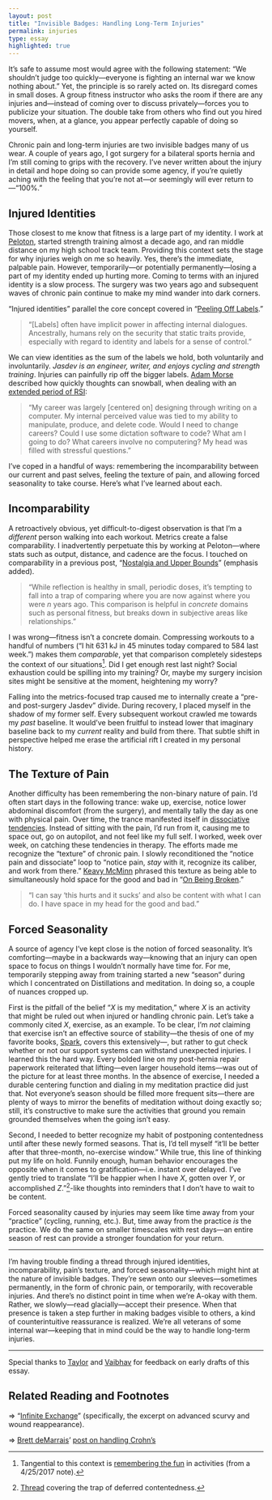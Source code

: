 ```yaml
---
layout: post
title: "Invisible Badges: Handling Long-Term Injuries"
permalink: injuries
type: essay
highlighted: true
---
```


It’s safe to assume most would agree with the following statement: “We shouldn’t judge too quickly—everyone is fighting an internal war we know nothing about.” Yet, the principle is so rarely acted on. Its disregard comes in small doses. A group fitness instructor who asks the room if there are any injuries and—instead of coming over to discuss privately—forces you to publicize your situation. The double take from others who find out you hired movers, when, at a glance, you appear perfectly capable of doing so yourself.

Chronic pain and long-term injuries are two invisible badges many of us wear. A couple of years ago, I got surgery for a bilateral sports hernia and I’m still coming to grips with the recovery. I’ve never written about the injury in detail and hope doing so can provide some agency, if you’re quietly aching with the feeling that you’re not at—or seemingly will ever return to—“100%.”

## Injured Identities

Those closest to me know that fitness is a large part of my identity. I work at [Peloton](http://onepeloton.com), started strength training almost a decade ago, and ran middle distance on my high school track team. Providing this context sets the stage for why injuries weigh on me so heavily. Yes, there’s the immediate, palpable pain. However, temporarily—or potentially permanently—losing a part of my identity ended up hurting more. Coming to terms with an injured identity is a slow process. The surgery was two years ago and subsequent waves of chronic pain continue to make my mind wander into dark corners.

“Injured identities” parallel the core concept covered in “[Peeling Off Labels](/peeling-labels).”

> “[Labels] often have implicit power in affecting internal dialogues. Ancestrally, humans rely on the security that static traits provide, especially with regard to identity and labels for a sense of control.”

We can view identities as the sum of the labels we hold, both voluntarily and involuntarily. _Jasdev is an engineer, writer, and enjoys cycling and strength training_. Injuries can painfully rip off the bigger labels. [Adam Morse](https://twitter.com/mrmrs_) described how quickly thoughts can snowball, when dealing with an [extended period of RSI](https://medium.com/@mrmrs_/i-got-rsi-and-what-happened-next-wasnt-surprising-at-all-63ddb58b5e3f):

> “My career was largely [centered on] designing through writing on a computer. My internal perceived value was tied to my ability to manipulate, produce, and delete code. Would I need to change careers? Could I use some dictation software to code? What am I going to do? What careers involve no computering? My head was filled with stressful questions.”

I’ve coped in a handful of ways: remembering the incomparability between our current and past selves, feeling the texture of pain, and allowing forced seasonality to take course. Here’s what I’ve learned about each.

## Incomparability

A retroactively obvious, yet difficult-to-digest observation is that I’m a _different_ person walking into each workout. Metrics create a false comparability. I inadvertently perpetuate this by working at Peloton—where stats such as output, distance, and cadence are the focus. I touched on comparability in a previous post, “[Nostalgia and Upper Bounds](/nostalgia)” (emphasis added).

> “While reflection is healthy in small, periodic doses, it’s tempting to fall into a trap of comparing where you are now against where you were _n_ years ago. This comparison is helpful in _concrete_ domains such as personal fitness, but breaks down in subjective areas like relationships.”

I was wrong—fitness isn’t a concrete domain. Compressing workouts to a handful of numbers (“I hit 631 kJ in 45 minutes today compared to 584 last week.”) makes them _comparable_, yet that comparison completely sidesteps the context of our situations[^1]. Did I get enough rest last night? Social exhaustion could be spilling into my training? Or, maybe my surgery incision sites might be sensitive at the moment, heightening my worry?

Falling into the metrics-focused trap caused me to internally create a “pre- and post-surgery Jasdev” divide. During recovery, I placed myself in the shadow of my former self. Every subsequent workout crawled me towards my _past_ baseline. It would’ve been fruitful to instead lower that imaginary baseline back to my _current_ reality and build from there. That subtle shift in perspective helped me erase the artificial rift I created in my personal history.

## The Texture of Pain

Another difficulty has been remembering the non-binary nature of pain. I’d often start days in the following trance: wake up, exercise, notice lower abdominal discomfort (from the surgery), and mentally tally the day as one with physical pain. Over time, the trance manifested itself in [dissociative tendencies](https://www.ncbi.nlm.nih.gov/pmc/articles/PMC2683754/). Instead of sitting with the pain, I’d run from it, causing me to space out, go on autopilot, and not feel like my full self. I worked, week over week, on catching these tendencies in therapy. The efforts made me recognize the “texture” of chronic pain. I slowly reconditioned the “notice pain and dissociate” loop to “notice pain, _stay_ with it, recognize its caliber, and work from there.” [Keavy McMinn](https://twitter.com/keavy) phrased this texture as being able to simultaneously hold space for the good and bad in “[On Being Broken](https://keavy.com/sport/broken/).”

> “I can say ‘this hurts and it sucks’ and also be content with what I can do. I have space in my head for the good and bad.”

## Forced Seasonality

A source of agency I’ve kept close is the notion of forced seasonality. It’s comforting—maybe in a backwards way—knowing that an injury can open space to focus on things I wouldn’t normally have time for. For me, temporarily stepping away from training started a new “season“ during which I concentrated on Distillations and meditation. In doing so, a couple of nuances cropped up.

First is the pitfall of the belief “_X_ is my meditation,” where _X_ is an activity that might be ruled out when injured or handling chronic pain. Let’s take a commonly cited _X_, exercise, as an example. To be clear, I’m _not_ claiming that exercise isn’t an effective source of stability—the thesis of one of my favorite books, [Spark](https://www.amazon.com/Spark-Revolutionary-Science-Exercise-Brain-ebook/dp/B000SFD21Q), covers this extensively—, but rather to gut check whether or not our support systems can withstand unexpected injuries. I learned this the hard way. Every bolded line on my post-hernia repair paperwork reiterated that lifting—even larger household items—was out of the picture for at least three months. In the absence of exercise, I needed a durable centering function and dialing in my meditation practice did just that. Not everyone’s season should be filled more frequent sits—there are plenty of ways to mirror the benefits of meditation without doing exactly so; still, it’s constructive to make sure the activities that ground you remain grounded themselves when the going isn’t easy.

Second, I needed to better recognize my habit of postponing contentedness until after these newly formed seasons. That is, I’d tell myself “it’ll be better after that three-month, no-exercise window.” While true, this line of thinking put my life on hold. Funnily enough, human behavior encourages the opposite when it comes to gratification—i.e. instant over delayed. I’ve gently tried to translate “I’ll be happier when I have _X_, gotten over _Y_, or accomplished _Z_.”[^2]-like thoughts into reminders that I don’t have to wait to be content.

Forced seasonality caused by injuries may seem like time away from your “practice” (cycling, running, etc.). But, time away from the practice _is_ the practice. We do the same on smaller timescales with rest days—an entire season of rest can provide a stronger foundation for your return.

---

I’m having trouble finding a thread through injured identities, incomparability, pain’s texture, and forced seasonality—which might hint at the nature of invisible badges. They’re sewn onto our sleeves—sometimes permanently, in the form of chronic pain, or temporarily, with recoverable injuries. And there’s no distinct point in time when we’re A-okay with them. Rather, we slowly—read glacially—accept their presence. When that presence is taken a step further in making badges visible to others, a kind of counterintuitive reassurance is realized. We’re all veterans of some internal war—keeping that in mind could be the way to handle long-term injuries.

---

Special thanks to [Taylor](https://twitter.com/jtaylorhodge) and [Vaibhav](https://twitter.com/vbhvsgr) for feedback on early drafts of this essay.

## Related Reading and Footnotes

⇒ “[Infinite Exchange](http://davidmaisel.com/essays/infinite-exchange/)” (specifically, the excerpt on advanced scurvy and wound reappearance).

⇒ [Brett deMarrais](https://twitter.com/BrettdeM)’ [post on handling Crohn’s](https://uncappednotes.com/the-easiest-gainz-ca38d3a38436)

[^1]: Tangential to this context is [remembering the fun](/thoughts/2017-4-25) in activities (from a 4/25/2017 note).

[^2]: [Thread](https://twitter.com/jasdev/status/883497841519407106) covering the trap of deferred contentedness.
